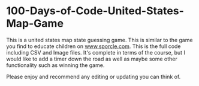 # 100-Days-of-Code-United-States-Map-Game
This is a united states map state guessing game. This is similar to the game you find to educate children on www.sporcle.com. This is the full code including CSV and Image files. It's complete in terms of the course, but I would like to add a timer down the road as well as maybe some other functionality such as winning the game.


Please enjoy and recommend any editing or updating you can think of.
